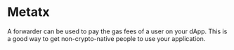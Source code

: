 # Metatx
A forwarder can be used to pay the gas fees of a user on your dApp. This is a good way to get non-crypto-native people to use your application.
